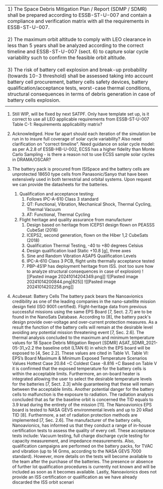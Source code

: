 |                                                                                                                                                                                                                                                                                                                                                                                                                                                                                                                                                                                                                                                                                                                                                                                                                                   |
| --------------------------------------------------------------------------------------------------------------------------------------------------------------------------------------------------------------------------------------------------------------------------------------------------------------------------------------------------------------------------------------------------------------------------------------------------------------------------------------------------------------------------------------------------------------------------------------------------------------------------------------------------------------------------------------------------------------------------------------------------------------------------------------------------------------------------------- |
| 1) The Space Debris Mitigation Plan / Report (SDMP / SDMR) shall be prepared according to ESSB-ST-U-007 and contain a compliance and verification matrix with all the requirements in ESSB-ST-U-007.  <br>  <br>2) The maximum orbit altitude to comply with LEO clearance in less than 5 years shall be analyzed according to the correct timeline and ESSB-ST-U-007 (sect. 6) to capture solar cycle variability such to confirm the feasible orbit altitude.  <br>  <br>3) The risk of battery cell explosion and break-up probability (towards 10-3 threshold) shall be assessed taking into account battery cell procurement, battery cells safety devices, battery qualification/acceptance tests, worst-case thermal conditions, structural consequences in terms of debris generation in case of battery cells explosion. |
|                                                                                                                                                                                                                                                                                                                                                                                                                                                                                                                                                                                                                                                                                                                                                                                                                                   |

1.  Still WIP, will be fixed by next SATPF. Only have template set up, is it correct to use all LEO applicable requirements from ESSB-ST-U-007 Table C-1: Requirements applicability matrix?

2.  Acknowledged. How far apart should each iteration of the simulation be run in to insure full coverage of solar cycle variability? Also need clarification on "correct timeline". 
	Need guidance on solar cycle model: as per A.2.8 of ESSB-HB-U-002, ECSS has a higher fidelity than Monte Carlo Sampling - is there a reason not to use ECSS sample solar cycles in DRAMA/OSCAR?

4. The battery pack is procured from ISISpace and the battery cells are unprotected 18650 type cells from Panasonic/Sanyo that have been extensively used in both terrestrial and orbital systems. Upon request we can provide the datasheets for the batteries.
	1. Qualification and acceptance testing:
		1. Follows IPC-A-610 Class 3 standard
		2. QT: Functional, Vibration, Mechanical Shock, Thermal Cycling, Thermal Vacuum
		3. AT: Functional, Thermal Cycling
	2. Flight heritage and quality assurance from manufacturer
		1. Design based on heritage from ICEPS1 design flown on PEASSS CubeSat (2016)
		2. ICEPS2, second generation, flown on the Hiber 1,2 CubeSats (2018)
		3. Qualification Thermal Testing, -40 to +80 degrees Celsius
		4. Design qualification load Static +10.8 [g], three axes 
		5. Sine and Random Vibration ASAP5 Qualification Levels
		6. IPC-A-610 Class 3 PCB, flight units thermally acceptance tested
		7. PBP-4S1P has deployment heritage from ISS.
	(not too sure how to analyze structural consequences in case of explosion) 
![[Pasted image 20241014204349.png]]
 ![[Pasted image 20241014200844.png|825]]
![[Pasted image 20241014202258.png]]

1. Acubesat:
   Battery Cells The battery pack bears the Nanoavionics credibility as one of the leading companies in the nano-satellite mission design field (ISO 9001 certified). Flight-heritage data from previous successful missions using the same EPS Board [7, Sect. 2.7] are to be found in the NanoSats Database. According to [8], the battery pack's design provide over-voltage and over-current protection measures. As a result the function of the battery cells will remain at the desirable level avoiding any potential mission threatening event [7, Sec. 2.6]. The thermal analysis concluded to the maximum and minimum temperature values for 18 Space Debris Mitigation Report [SDMR] ASAT_SDMR_2021-05-31_v2.2 the baseline orbit (LTAN 6) in which the EPS board will be exposed to [4, Sec 2.2]. These values are cited in Table VI. Table VI: EPS’s Board Maximum & Minimum Exposed Temperature Scenarios Values Hottest Case 20.84 ◦C Coldest Case -8.816 ◦C Based on Table V it is confirmed that the exposed temperature for the battery cells is within the acceptable limits. Furthermore, an on-board heater is integrated allowing the user to select the desirable temperature levels for the batteries [7, Sect. 2.3] while guaranteeing that these will remain between the acceptable limits. Another potential danger for the battery cells to malfunction is the exposure to radiation. The radiation analysis concluded that as far the baseline orbit is concerned the TID equals to 3.9 krad during the entirety of the mission [11]. The Nanoavionics EPS board is tested to NASA GEVS environmental levels and up to 20 kRad TID [8]. Furthermore, a set of radiation protection methods are implemented [7, Sec. 2.6]. The manufacturer of the battery cells, Nanoavionics, has informed us that they conduct a range of in-house certification tests to assess the quality of every cell. These acceptance tests include: Vacuum testing, full charge discharge cycle testing for capacity measurement, and impedance measurements. Also, qualification campaigns are performed on the battery packs, for TVAC and vibration (up to 14 Grms, according to the NASA GEVS 7000 standard). However, more details on the tests will become available to the team after the purchase of the batteries. The presence or absence of further lot qualification procedures is currently not known and will be included as soon as it becomes available. Lastly, Nanoavionics does not provide an ISS certification or qualification as we have already discarded the ISS orbit scenari